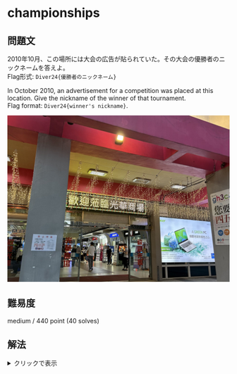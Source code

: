 # championships

## 問題文

2010年10月、この場所には大会の広告が貼られていた。その大会の優勝者のニックネームを答えよ。  
Flag形式: `Diver24{優勝者のニックネーム}`  

In October 2010, an advertisement for a competition was placed at this location. Give the nickname of the winner of that tournament.  
Flag format: `Diver24{winner's nickname}`.

![championships.png](championships.jpg)

## 難易度

medium / 440 point (40 solves)

## 解法

<details>

<summary>クリックで表示</summary>

まず、画像には「歡迎蒞臨光華商場」と書かれているため場所を調べます。

場所は[この記事](https://www.fbnews.jp/202002/Taiwanakiba/)に記載されている通り、「光華商場」です。「歡迎蒞臨光華商場」とは「光華ショッピングモールへようこそ」という意味であるようです。

この場所をGoogle Mapで調べると[この位置](https://www.google.co.jp/maps/@25.0447935,121.53154,3a,75y,19.46h,110.74t/data=!3m6!1e1!3m4!1sTES9f6cDYwwBJXfS98Tumg!2e0!7i16384!8i8192?hl=ja&entry=ttu)が得られます。

Googleストリートビューの設定を2010年に変更して確認すると、「GIGABYTE」「Fight」と書かれた広告が貼られているのが確認できます。文字が読みにくい場合は似た単語をいくつか調べると良いでしょう。

![ad](2010_ad.png)

「GIGABYTE Fight winner」というキーワードで2011/1/1以前の記事を設定して検索すると、[この記事](https://www.hardwarezone.com.sg/feature-live-taipei-gigabyte-open-overclocking-championship-2010/and-its-heating)がヒットします。この記事は大会終了2時間前の上位チームの名前が書かれています。この時点で1位は「Matose」であることがわかります。

期間を指定せずに「GIGABYTE 2010 Matose」などで検索すると、[この記事](https://www.techpowerup.com/131635/matose-wins-gigabyte-go-oc-2010)がヒットし、最終的な結果が書かれています。

**Diver24{Matose}**

この問題は、Google 検索およびGoogleストリートビューから過去の情報を得る方法を知ってほしいという意図で作成されています。

</details>